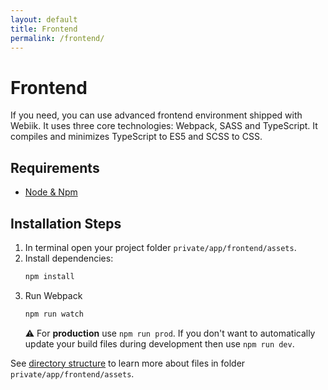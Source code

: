 ```yaml
---
layout: default
title: Frontend
permalink: /frontend/
---
```

# Frontend

If you need, you can use advanced frontend environment shipped with Webiik. It uses three core technologies: Webpack, SASS and TypeScript. It compiles and minimizes TypeScript to ES5 and SCSS to CSS.  

## Requirements
* [Node & Npm](https://nodejs.org/en/) 

## Installation Steps
1. In terminal open your project folder `private/app/frontend/assets`.
2. Install dependencies:
   ```bash
   npm install
   ```
3. Run Webpack
   ```bash
   npm run watch
   ```
   ⚠️ For **production** use `npm run prod`. If you don't want to automatically update your build files during development then use `npm run dev`.
   
See [directory structure](/directory-structure) to learn more about files in folder `private/app/frontend/assets`.
   
 